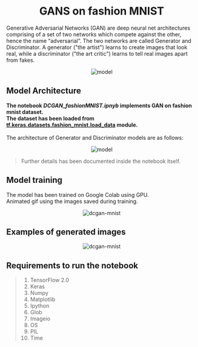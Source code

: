 <h1 align="center">GANS on fashion MNIST</h1>

Generative Adversarial Networks (GAN) are deep neural net architectures comprising of a set of two networks which compete against the other, hence the name “adversarial”.
The two networks are called Generator and Discriminator. A generator ("the artist") learns to create images that look real, while a discriminator ("the art critic") learns to tell real images apart from fakes.
<p align="center">
<img src="https://miro.medium.com/max/665/1*pHOkZ0HJrUSP827-fZFETg.png" alt="model">
</p>

<h2>Model Architecture</h2>

<b>The notebook <i>DCGAN_fashionMNIST.ipnyb</i> implements GAN on fashion mnist dataset. <br>
The dataset has been loaded from <a href="https://www.tensorflow.org/api_docs/python/tf/keras/datasets/fashion_mnist/load_data">tf.keras.datasets.fashion_mnist.load_data</a> module.</b><br>
<br>The architecture of Generator and Discriminator models are as follows:

<p align="center">
<img src="https://i.ibb.co/hYgJsg1/model.png" alt="model">
</p>

>Further details has been documented inside the notebook itself.


<h2>Model training</h2>

The model has been trained on Google Colab using GPU.<br>
Animated gif using the images saved during training.
<p align="center">
<img src="https://i.ibb.co/rZdR3fP/dcgan-mnist.gif" alt="dcgan-mnist">
</p>

<h2>Examples of generated images</h2>
<p align="center">
<img src="https://i.ibb.co/cYcVjYY/generated.png" alt="dcgan-mnist">
</p>

<h2>Requirements to run the notebook</h1>

>1. TensorFlow 2.0
>2. Keras
>3. Numpy
>4. Matplotlib
>5. Ipython
>6. Glob
>7. Imageio
>8. OS
>9. PIL
>10. Time
